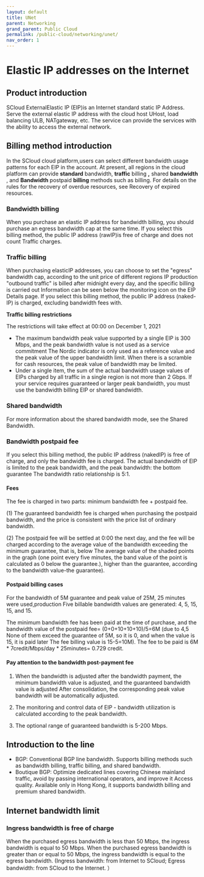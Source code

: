 ```yaml
---
layout: default
title: UNet
parent: Networking
grand_parent: Public Cloud
permalink: /public-cloud/networking/unet/
nav_order: 1
---
```


# Elastic IP addresses on the Internet
## Product introduction

SCloud ExternalElastic IP (EIP)is an Internet standard static IP Address. Serve the external elastic IP address with the cloud host UHost, load balancing ULB, NATgateway, etc.
The service can provide the services with the ability to access the external network.

## Billing method introduction

In the SCloud cloud platform,users can select different bandwidth usage patterns for each EIP in the account. At present, all regions in the cloud platform can provide **standard** bandwidth, **traffic** billing **,** shared **bandwidth** , and **Bandwidth** postpaid **billing** methods such as billing. For details on the rules for the recovery of overdue resources, see Recovery of expired resources.

### Bandwidth billing

When you purchase an elastic IP address for bandwidth billing, you should purchase an egress bandwidth cap at the same time. If you select this billing method, the public IP address (rawIP)is free of charge and does not count Traffic charges.

### Traffic billing

When purchasing elasticIP addresses, you can choose to set the "egress" bandwidth cap, according to the unit price of different regions IP production "outbound traffic" is billed after midnight every day, and the specific billing is carried out Information can be seen below the monitoring icon on the EIP Details page. If you select this billing method, the public IP address (naked-IP) is charged, excluding bandwidth fees with.

**Traffic billing restrictions**

The restrictions will take effect at 00:00 on December 1, 2021

- The maximum bandwidth peak value supported by a single EIP is 300 Mbps, and the peak bandwidth value is not used as a service commitment The Nordic indicator is only used as a reference value and the peak value of the upper bandwidth limit. When there is a scramble for cash resources, the peak value of bandwidth may be limited.
- Under a single item, the sum of the actual bandwidth usage values of EIPs charged by all traffic in a single region is not more than 2 Gbps. If your service requires guaranteed or larger peak bandwidth, you must use the bandwidth billing EIP or shared bandwidth.

### Shared bandwidth

For more information about the shared bandwidth mode, see the Shared Bandwidth.
### Bandwidth postpaid fee

If you select this billing method, the public IP address (nakedIP) is free of charge, and only the bandwidth fee is charged. The actual bandwidth of EIP is limited to the peak bandwidth, and the peak bandwidth: the bottom guarantee The bandwidth ratio relationship is 5:1.

#### Fees

The fee is charged in two parts: minimum bandwidth fee + postpaid fee.

(1) The guaranteed bandwidth fee is charged when purchasing the postpaid bandwidth, and the price is consistent with the price list of ordinary bandwidth.

(2) The postpaid fee will be settled at 0:00 the next day, and the fee will be charged according to the average value of the bandwidth exceeding the minimum guarantee, that is, below The average value of the shaded points in the graph (one point every five minutes, the band value of the point is calculated as 0 below the guarantee.), higher than the guarantee, according to the bandwidth value-the guarantee).

#### Postpaid billing cases

For the bandwidth of 5M guarantee and peak value of 25M, 25 minutes were used,production Five billable bandwidth values are generated: 4, 5, 15, 15, and 15.

The minimum bandwidth fee has been paid at the time of purchase, and the bandwidth value of the postpaid fee= (0+0+10+10+10)/5=6M (due to 4,5 None of them exceed the guarantee of 5M, so it is 0, and when the value is 15, it is paid later The fee billing value is 15-5=10M). The fee to be paid is 6M \* 7credit/Mbps/day \* 25minutes= 0.729 credit.

#### Pay attention to the bandwidth post-payment fee

1. When the bandwidth is adjusted after the bandwidth payment, the minimum bandwidth value is adjusted, and the guaranteed bandwidth value is adjusted After consolidation, the corresponding peak value bandwidth will be automatically adjusted.

2. The monitoring and control data of EIP - bandwidth utilization is calculated according to the peak bandwidth.

3. The optional range of guaranteed bandwidth is 5-200 Mbps.

## Introduction to the line

- BGP: Conventional BGP line bandwidth. Supports billing methods such as bandwidth billing, traffic billing, and shared bandwidth.
- Boutique BGP: Optimize dedicated lines covering Chinese mainland traffic, avoid by passing international operators, and improve it Access quality. Available only in Hong Kong, it supports bandwidth billing and premium shared bandwidth.

## Internet bandwidth limit

### Ingress bandwidth is free of charge

When the purchased egress bandwidth is less than 50 Mbps, the ingress bandwidth is equal to 50 Mbps. When the purchased egress bandwidth is greater than or equal to 50 Mbps, the ingress bandwidth is equal to the egress bandwidth. (Ingress bandwidth: from Internet to SCloud; Egress bandwidth: from SCloud to the Internet. ）